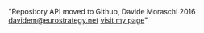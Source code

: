 "Repository API moved to Github, Davide Moraschi 2016 davidem@eurostrategy.net [visit my page](http://moraschi.com)" 
